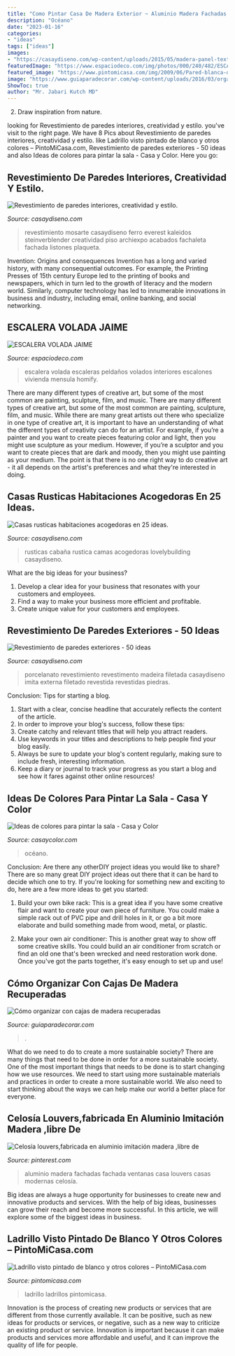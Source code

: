 ```yaml
---
title: "Como Pintar Casa De Madera Exterior ~ Aluminio Madera Fachadas Fachada Ventanas Casa Louvers Casas Modernas Celosía"
description: "Océano"
date: "2023-01-16"
categories:
- "ideas"
tags: ["ideas"]
images:
- "https://casaydiseno.com/wp-content/uploads/2015/05/madera-panel-textura-geometrico.jpg"
featuredImage: "https://www.espaciodeco.com/img/photos/000/240/482/ESCALERAPLANTABAJA_large.jpg"
featured_image: "https://www.pintomicasa.com/img/2009/06/Pared-blanca-de-ladrillos.jpg"
image: "https://www.guiaparadecorar.com/wp-content/uploads/2016/03/organizar-con-cajones-de-madera-recuperados-20-e1457720712407.jpg"
ShowToc: true
author: "Mr. Jabari Kutch MD"
---
```



2. Draw inspiration from nature.

	

		
looking for Revestimiento de paredes interiores, creatividad y estilo. you've visit to the right page. We have 8 Pics about Revestimiento de paredes interiores, creatividad y estilo. like Ladrillo visto pintado de blanco y otros colores – PintoMiCasa.com, Revestimiento de paredes exteriores - 50 ideas and also Ideas de colores para pintar la sala - Casa y Color. Here you go:
		
    
## Revestimiento De Paredes Interiores, Creatividad Y Estilo.

<img loading=lazy src="https://casaydiseno.com/wp-content/uploads/2015/05/madera-panel-textura-geometrico.jpg" onerror="this.onerror=null;this.src='https://tse4.mm.bing.net/th?id=OIP.Qtq-bQF7rretfxTAW8H8YQHaHG&amp;pid=15.1';" alt="Revestimiento de paredes interiores, creatividad y estilo.">

_Source: casaydiseno.com_

>revestimiento mosarte casaydiseno ferro everest kaleidos steinverblender creatividad piso archiexpo acabados fachaleta fachada listones plaqueta. 

	

Invention: Origins and consequences
Invention has a long and varied history, with many consequential outcomes. For example, the Printing Presses of 15th century Europe led to the printing of books and newspapers, which in turn led to the growth of literacy and the modern world. Similarly, computer technology has led to innumerable innovations in business and industry, including email, online banking, and social networking.

    
## ESCALERA VOLADA JAIME

<img loading=lazy src="https://www.espaciodeco.com/img/photos/000/240/482/ESCALERAPLANTABAJA_large.jpg" onerror="this.onerror=null;this.src='https://tse2.mm.bing.net/th?id=OIP.kVcBLBEYuKSL1hmnkUefDgHaJ4&amp;pid=15.1';" alt="ESCALERA VOLADA JAIME">

_Source: espaciodeco.com_

>escalera volada escaleras peldaños volados interiores escalones vivienda mensula homify. 

	

There are many different types of creative art, but some of the most common are painting, sculpture, film, and music.
There are many different types of creative art, but some of the most common are painting, sculpture, film, and music. While there are many great artists out there who specialize in one type of creative art, it is important to have an understanding of what the different types of creativity can do for an artist. For example, if you’re a painter and you want to create pieces featuring color and light, then you might use sculpture as your medium. However, if you’re a sculptor and you want to create pieces that are dark and moody, then you might use painting as your medium. The point is that there is no one right way to do creative art - it all depends on the artist's preferences and what they're interested in doing.

    
## Casas Rusticas Habitaciones Acogedoras En 25 Ideas.

<img loading=lazy src="https://casaydiseno.com/wp-content/uploads/2015/09/motaña-lamparas-casa-cabaña.jpg" onerror="this.onerror=null;this.src='https://tse4.mm.bing.net/th?id=OIP.jKdr0mHRzTAF6rCb3WW5SQHaFP&amp;pid=15.1';" alt="Casas rusticas habitaciones acogedoras en 25 ideas.">

_Source: casaydiseno.com_

>rusticas cabaña rustica camas acogedoras lovelybuilding casaydiseno. 

	

What are the big ideas for your business?
1. Develop a clear idea for your business that resonates with your customers and employees.
2. Find a way to make your business more efficient and profitable.
3. Create unique value for your customers and employees.

    
## Revestimiento De Paredes Exteriores - 50 Ideas

<img loading=lazy src="https://casaydiseno.com/wp-content/uploads/2015/05/muro-jardin-revestido-madera.jpg" onerror="this.onerror=null;this.src='https://tse1.mm.bing.net/th?id=OIP.pVmp-7i-GqVR-4HL2-GqnwHaEC&amp;pid=15.1';" alt="Revestimiento de paredes exteriores - 50 ideas">

_Source: casaydiseno.com_

>porcelanato revestimiento revestimento madeira filetada casaydiseno imita externa filetado revestida revestidas piedras. 

	

Conclusion: Tips for starting a blog.
1. Start with a clear, concise headline that accurately reflects the content of the article.
2. In order to improve your blog's success, follow these tips: 
3. Create catchy and relevant titles that will help you attract readers. 
4. Use keywords in your titles and descriptions to help people find your blog easily. 
5. Always be sure to update your blog's content regularly, making sure to include fresh, interesting information. 
6. Keep a diary or journal to track your progress as you start a blog and see how it fares against other online resources!

    
## Ideas De Colores Para Pintar La Sala - Casa Y Color

<img loading=lazy src="http://casaycolor.com/wp-content/uploads/2019/03/Colores-para-la-sala6-728x1092.jpg" onerror="this.onerror=null;this.src='https://tse1.mm.bing.net/th?id=OIP.up6czGHocA4eQWPYTalr-gHaLH&amp;pid=15.1';" alt="Ideas de colores para pintar la sala - Casa y Color">

_Source: casaycolor.com_

>océano. 

	

Conclusion: Are there any otherDIY project ideas you would like to share?
There are so many great DIY project ideas out there that it can be hard to decide which one to try. If you're looking for something new and exciting to do, here are a few more ideas to get you started: 
1. Build your own bike rack: This is a great idea if you have some creative flair and want to create your own piece of furniture. You could make a simple rack out of PVC pipe and drill holes in it, or go a bit more elaborate and build something made from wood, metal, or plastic. 

2. Make your own air conditioner: This is another great way to show off some creative skills. You could build an air conditioner from scratch or find an old one that's been wrecked and need restoration work done. Once you've got the parts together, it's easy enough to set up and use!

    
## Cómo Organizar Con Cajas De Madera Recuperadas

<img loading=lazy src="https://www.guiaparadecorar.com/wp-content/uploads/2016/03/organizar-con-cajones-de-madera-recuperados-20-e1457720712407.jpg" onerror="this.onerror=null;this.src='https://tse1.mm.bing.net/th?id=OIP.7BsCyI9yrgoayqSZ2QM52AHaFj&amp;pid=15.1';" alt="Cómo organizar con cajas de madera recuperadas">

_Source: guiaparadecorar.com_

>. 

	

What do we need to do to create a more sustainable society?
There are many things that need to be done in order for a more sustainable society. One of the most important things that needs to be done is to start changing how we use resources. We need to start using more sustainable materials and practices in order to create a more sustainable world. We also need to start thinking about the ways we can help make our world a better place for everyone.

    
## Celosía Louvers,fabricada En Aluminio Imitación Madera ,libre De

<img loading=lazy src="https://i.pinimg.com/736x/3b/d9/4c/3bd94c20df5cb4783fbcaf164db9d3d0.jpg" onerror="this.onerror=null;this.src='https://tse1.mm.bing.net/th?id=OIP.BDCilmVmakFaA92nk5vkzQHaNJ&amp;pid=15.1';" alt="Celosía louvers,fabricada en aluminio imitación madera ,libre de">

_Source: pinterest.com_

>aluminio madera fachadas fachada ventanas casa louvers casas modernas celosía. 

	

Big ideas are always a huge opportunity for businesses to create new and innovative products and services. With the help of big ideas, businesses can grow their reach and become more successful. In this article, we will explore some of the biggest ideas in business.

    
## Ladrillo Visto Pintado De Blanco Y Otros Colores – PintoMiCasa.com

<img loading=lazy src="https://www.pintomicasa.com/img/2009/06/Pared-blanca-de-ladrillos.jpg" onerror="this.onerror=null;this.src='https://tse4.mm.bing.net/th?id=OIP.rhRznQujSdVyS3OS_2ArTwHaF6&amp;pid=15.1';" alt="Ladrillo visto pintado de blanco y otros colores – PintoMiCasa.com">

_Source: pintomicasa.com_

>ladrillo ladrillos pintomicasa. 

	

Innovation is the process of creating new products or services that are different from those currently available. It can be positive, such as new ideas for products or services, or negative, such as a new way to criticize an existing product or service. Innovation is important because it can make products and services more affordable and useful, and it can improve the quality of life for people.

